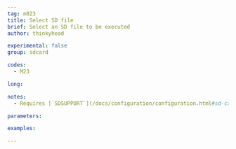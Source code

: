 ```yaml
---
tag: m023
title: Select SD file
brief: Select an SD file to be executed
author: thinkyhead

experimental: false
group: sdcard

codes:
  - M23

long:

notes:
  - Requires [`SDSUPPORT`](/docs/configuration/configuration.html#sd-card)

parameters:

examples:

---
```



